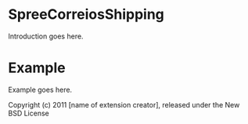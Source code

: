 SpreeCorreiosShipping
=====================

Introduction goes here.


Example
=======

Example goes here.


Copyright (c) 2011 [name of extension creator], released under the New BSD License
